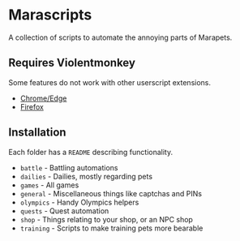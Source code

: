 # Marascripts
A collection of scripts to automate the annoying parts of Marapets.

## Requires Violentmonkey
Some features do not work with other userscript extensions.
* [Chrome/Edge](https://chrome.google.com/webstore/detail/violentmonkey/jinjaccalgkegednnccohejagnlnfdag?hl=en)
* [Firefox](https://addons.mozilla.org/en-US/firefox/addon/violentmonkey/)

## Installation
Each folder has a `README` describing functionality.

* `battle` - Battling automations
* `dailies` - Dailies, mostly regarding pets
* `games` - All games
* `general` - Miscellaneous things like captchas and PINs
* `olympics` - Handy Olympics helpers
* `quests` - Quest automation
* `shop` - Things relating to your shop, or an NPC shop
* `training` - Scripts to make training pets more bearable
